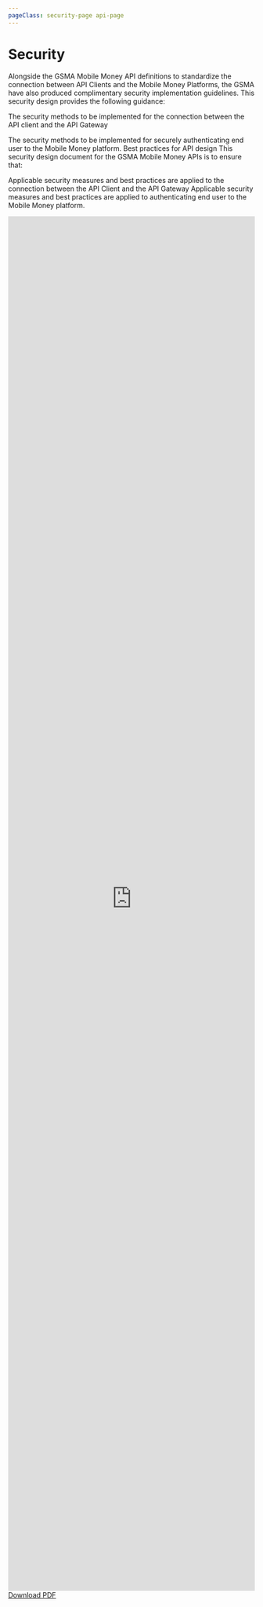 ```yaml
---
pageClass: security-page api-page
---
```


# Security

Alongside the GSMA Mobile Money API definitions to standardize the connection between API Clients and the Mobile Money Platforms, the GSMA have also produced complimentary security implementation guidelines. This security design provides the following guidance:

The security methods to be implemented for the connection between the API client and the API Gateway

The security methods to be implemented for securely authenticating end user to the Mobile Money platform. Best practices for API design This security design document for the GSMA Mobile Money APIs is to ensure that:

Applicable security measures and best practices are applied to the connection between the API Client and the API Gateway Applicable security measures and best practices are applied to authenticating end user to the Mobile Money platform. 


<iframe
    src="https://developer.mobilemoneyapi.io/sites/default/files/GSMA_MM_API_Security_Design.pdf"
    type="application/pdf"
    frameborder="0"
    style="border:0; top:0px; left:0px; bottom:0px; right:0px; width:100%; height: 70vh;">
</iframe>

<div class="buttons-holder text-center">
  <a href="https://developer.mobilemoneyapi.io/sites/default/files/GSMA_MM_API_Security_Design.pdf" class="btn btn--accent">Download PDF</a>
</div>